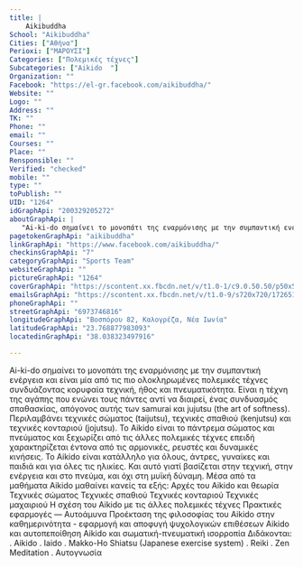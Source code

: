 ```yaml
---
title: |
    Aikibuddha
School: "Aikibuddha"
Cities: ["Αθήνα"]
Perioxi: ["ΜΑΡΟΥΣΙ"]
Categories: ["Πολεμικές τέχνες"]
Subcategories: ["Aikido  "]
Organization: ""
Facebook: "https://el-gr.facebook.com/aikibuddha/"
Website: ""
Logo: ""
Address: ""
TK: ""
Phone: ""
email: ""
Courses: ""
Place: ""
Rensponsible: ""
Verified: "checked"
mobile: ""
type: ""
toPublish: ""
UID: "1264"
idGraphApi: "200329205272"
aboutGraphApi: | 
   "Ai-ki-do σημαίνει το μονοπάτι της εναρμόνισης με την συμπαντική ενέργεια και είναι μία από τις πιο ολοκληρωμένες πολεμικές τέχνες."
pagetokenGraphApi: "aikibuddha"
linkGraphApi: "https://www.facebook.com/aikibuddha/"
checkinsGraphApi: "7"
categoryGraphApi: "Sports Team"
websiteGraphApi: ""
pictureGraphApi: "1264"
coverGraphApi: "https://scontent.xx.fbcdn.net/v/t1.0-1/c9.0.50.50/p50x50/14354898_10157446095610273_7349370018830505651_n.jpg?oh=0c3f0d21d085a1bb4f8a6aa3c7efe1cd&amp;oe=5B46FD87"
emailsGraphApi: "https://scontent.xx.fbcdn.net/v/t1.0-9/s720x720/17265155_10158374188960273_233933832913757261_n.jpg?oh=f0e2869a5585fb679e327554cae255a1&amp;oe=5B37DDF9"
phoneGraphApi: ""
streetGraphApi: "6973746816"
longitudeGraphApi: "Βοσπόρου 82, Καλογρέζα, Νέα Ιωνία"
latitudeGraphApi: "23.768877983093"
locatedinGraphApi: "38.038323497916"

---
```


Ai-ki-do σημαίνει το μονοπάτι της εναρμόνισης με την συμπαντική ενέργεια και είναι μία από τις πιο ολοκληρωμένες πολεμικές τέχνες συνδυάζοντας κορυφαία τεχνική, ήθος και πνευματικότητα. Είναι η τέχνη της αγάπης που ενώνει τους πάντες αντί να διαιρεί, ένας συνδυασμός σπαθασκίας, απόγονος αυτής των samurai και jujutsu (the art of softness). Περιλαμβάνει τεχνικές σώματος (taijutsu), τεχνικές σπαθιού (kenjutsu) και τεχνικές κονταριού (jojutsu). Το Aikido είναι το πάντρεμα σώματος και πνεύματος και ξεχωρίζει από τις άλλες πολεμικές τέχνες επειδή χαρακτηρίζεται έντονα από τις αρμονικές, ρευστές και δυναμικές κινήσεις. To Aikido είναι κατάλληλο για όλους, άντρες, γυναίκες και παιδιά και για όλες τις ηλικίες. Και αυτό γιατί βασίζεται στην τεχνική, στην ενέργεια και στο πνεύμα, και όχι στη μυϊκή δύναμη. Μέσα από τα μαθήματα Aikido μαθαίνει κανείς τα εξής: Αρχές του Aikido και θεωρία Τεχνικές σώματος Τεχνικές σπαθιού Τεχνικές κονταριού Τεχνικές μαχαιριού Η σχέση του Aikido με τις άλλες πολεμικές τέχνες Πρακτικές εφαρμογές — Αυτοάμυνα Προέκταση της φιλοσοφίας του Aikido στην καθημερινότητα - εφαρμογή και αποφυγή ψυχολογικών επιθέσεων Aikido και αυτοπεποίθηση Aikido και σωματική-πνευματική ισορροπία Διδάκονται: . Aikido . Iaido . Μakko-Ηo Shiatsu (Japanese exercise system) . Reiki . Zen Meditation . Αυτογνωσία 

